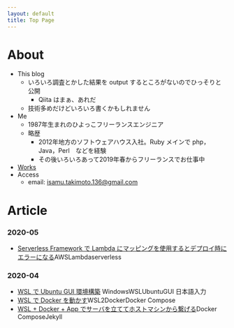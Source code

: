 ```yaml
---
layout: default
title: Top Page
---
```

# About
- This blog
  - いろいろ調査とかした結果を output するところがないのでひっそりと公開
    - Qiita はまぁ、あれだ
  - 技術多めだけどいろいろ書くかもしれません
- Me
  - 1987年生まれのひよっこフリーランスエンジニア
  - 略歴
    - 2012年地方のソフトウェアハウス入社。Ruby メインで php，Java，Perl　などを経験
    - その後いろいろあって2019年春からフリーランスでお仕事中
- [Works](./works.html)
- Access
   - email: [isamu.takimoto.136@gmail.com](mailto:isamu.takimoto.136@gmail.com)

# Article
### 2020-05
- [Serverless Framework で Lambda にマッピングを使用するとデプロイ時にエラーになる](./blog_md/20200507.html)<label class="tag_button">AWS</label><label class="tag_button">Lambda</label><label class="tag_button">serverless</label>

### 2020-04
- [WSL で Ubuntu GUI 環境構築](./blog_md/20200423.html) <label class="tag_button">Windows</label><label class="tag_button">WSL</label><label class="tag_button">Ubuntu</label><label class="tag_button">GUI 日本語入力</label>
- [WSL で Docker を動かす](./blog_md/20200424.html)<label class="tag_button">WSL2</label><label class="tag_button">Docker</label><label class="tag_button">Docker Compose</label>
- [WSL + Docker + App でサーバを立ててホストマシンから繋げる](./blog_md/20200425.html)<label class="tag_button">Docker Compose</label><label class="tag_button">Jekyll</label>
